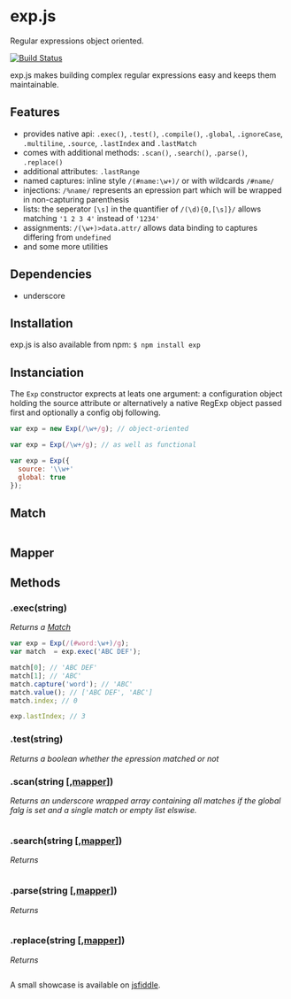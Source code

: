 exp.js
======

Regular expressions object oriented.

[![Build Status](https://travis-ci.org/sbekoe/exp.js.png)](https://travis-ci.org/sbekoe/exp.js)

exp.js makes building complex regular expressions easy and keeps them maintainable.

## Features
- provides native api: `.exec()`, `.test()`, `.compile()`, `.global`, `.ignoreCase`, `.multiline`, `.source`, `.lastIndex` and `.lastMatch`
- comes with additional methods: `.scan()`, `.search()`, `.parse()`, `.replace()`
- additional attributes: `.lastRange`
- named captures: inline style `/(#name:\w+)/` or with wildcards `/#name/`
- injections: `/%name/` represents an epression part which will be wrapped in non-capturing parenthesis
- lists: the seperator `[\s]` in the quantifier of `/(\d){0,[\s]}/` allows matching `'1 2 3 4'` instead of `'1234'`
- assignments: `/(\w+)>data.attr/` allows data binding to captures differing from `undefined`
- and some more utilities

## Dependencies
- underscore

## Installation
exp.js is also available from npm: `$ npm install exp`

## Instanciation
The `Exp` constructor exprects at leats one argument: a configuration object holding the source attribute or alternatively a native RegExp object passed first and optionally a config obj following.
```javascript
var exp = new Exp(/\w+/g); // object-oriented

var exp = Exp(/\w+/g); // as well as functional

var exp = Exp({
  source: '\\w+'
  global: true
});
```

## Match<a id="match"/>
```javascript
```

## Mapper<a id="mapper"/>
## Methods<a id="methods"/>
### .exec(string)<a id="exec"/>
*Returns a  [Match](#match)*
```javascript
var exp = Exp(/(#word:\w+)/g);
var match  = exp.exec('ABC DEF');

match[0]; // 'ABC DEF'
match[1]; // 'ABC'
match.capture('word'); // 'ABC'
match.value(); // ['ABC DEF', 'ABC']
match.index; // 0

exp.lastIndex; // 3
```

### .test(string)<a id="test"/>
*Returns a boolean whether the epression matched or not*

### .scan(string [,[mapper](#mapper)])<a id="scan"/>
*Returns an underscore wrapped array containing all matches  if the global falg is set and a single match or empty list elswise.*
```javascript
```

### .search(string [,[mapper](#mapper)])<a id="search"/>
*Returns*
```javascript
```

### .parse(string [,[mapper](#mapper)])<a id="parse"/>
*Returns*
```javascript
```

### .replace(string [,[mapper](#mapper)])<a id="repace"/>
*Returns*
```javascript
```
A small showcase is available on [jsfiddle](http://jsfiddle.net/eokeb/rFgdY/8/).